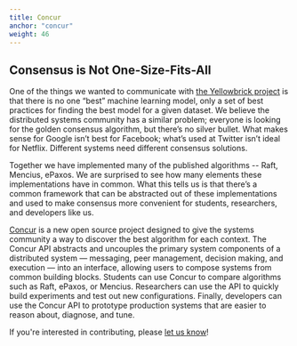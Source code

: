 ```yaml
---
title: Concur
anchor: "concur"
weight: 46
---
```


## Consensus is Not One-Size-Fits-All
One of the things we wanted to communicate with [the Yellowbrick project](https://www.scikit-yb.org/en/develop/) is that there is no one “best” machine learning model, only a set of best practices for finding the best model for a given dataset. We believe the distributed systems community has a similar problem; everyone is looking for the golden consensus algorithm, but there’s no silver bullet. What makes sense for Google isn’t best for Facebook; what’s used at Twitter isn’t ideal for Netflix. Different systems need different consensus solutions.

Together we have implemented many of the published algorithms -- Raft, Mencius, ePaxos. We are surprised to see how many elements these implementations have in common. What this tells us is that there’s a common framework that can be abstracted out of these implementations and used to make consensus more convenient for students, researchers, and developers like us.

[Concur](https://drive.google.com/file/d/1biqw3Aj4lmwt1X8c6kBCJQGlOeTWPMNt/view?usp=sharing) is a new open source project designed to give the systems community a way to discover the best algorithm for each context. The Concur API abstracts and uncouples the primary system components of a distributed system — messaging, peer management, decision making, and execution — into an interface, allowing users to compose systems from common building blocks. Students can use Concur to compare algorithms such as Raft, ePaxos, or Mencius. Researchers can use the API to quickly build experiments and test out new configurations. Finally, developers can use the Concur API to prototype production systems that are easier to reason about, diagnose, and tune.

If you're interested in contributing, please [let us know](https://tinyurl.com/concurapi)!
